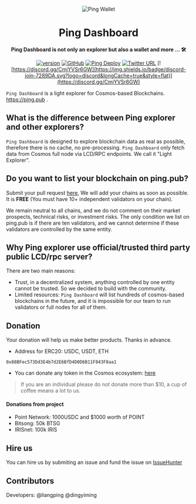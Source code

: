 <div align="center">

![Ping Wallet](./public/logo.png)

<h1>Ping Dashboard</h1>

**Ping Dashboard is not only an explorer but also a wallet and more ... 🛠**

[![version](https://img.shields.io/github/tag/ping-pub/explorer.svg)](https://github.com/ping-pub/explorer/releases/latest)
[![GitHub](https://img.shields.io/github/license/ping-pub/explorer.svg)](https://github.com/ping-pub/explorer/blob/master/LICENSE)
[![Ping Deploy](https://github.com/ping-pub/explorer/actions/workflows/mainnet-deploy.yaml/badge.svg)](https://github.com/ping-pub/explorer/actions/workflows/mainnet-deploy.yaml)
[![Twitter URL](https://img.shields.io/twitter/url/https/twitter.com/bukotsunikki.svg?style=social&label=Follow%20%40ping_pub)](https://twitter.com/ping_pub)
[![https://discord.gg/CmjYVSr6GW](https://img.shields.io/badge/discord-join-7289DA.svg?logo=discord&longCache=true&style=flat)](https://discord.gg/CmjYVSr6GW)


</div>

`Ping Dashboard` is a light explorer for Cosmos-based Blockchains.  https://ping.pub .

## What is the difference between Ping explorer and other explorers? 

`Ping Dashboard` is designed to explore blockchain data as real as possible, therefore there is no cache, no pre-processing. `Ping Dashboard` only fetch data from Cosmos full node via LCD/RPC endpoints. We call it "Light Explorer".

## Do you want to list your blockchain on ping.pub?

Submit your pull request [here](./src/chains), We will add your chains as soon as possible. It is **FREE** (You must have 10+ independent validators on your chain).

We remain neutral to all chains, and we do not comment on their market prospects, technical risks, or investment risks. The only condition we list on ping.pub is if there are ten validators, and we cannot determine if these validators are controlled by the same entity.

## Why Ping explorer use official/trusted third party public LCD/rpc server? 

There are two main reasons:

   - Trust, in a decentralized system, anything controlled by one entity cannot be trusted. So we decided to build with the community.
   - Limited resources: `Ping Dashboard` will list hundreds of cosmos-based blockchains in the future, and it is impossible for our team to run validators or full nodes for all of them.


## Donation

Your donation will help us make better products. Thanks in advance.

 - Address for ERC20: USDC, USDT, ETH
```
0x88BFec573Dd3E4b7d2E6BfD4D0D6B11F843F8aa1
```

 - You can donate any token in the Cosmos ecosystem: [here](https://ping.pub/coffee)

> If you are an individual please do not donate more than $10, a cup of coffee means a lot to us.

#### Donations from project

- Point Network: 1000USDC and $1000 worth of POINT
- Bitsong: 50k BTSG
- IRISnet: 100k IRIS

## Hire us

You can hire us by submiting an issue and fund the issue on [IssueHunter](https://issuehunt.io/r/ping-pub/explorer)


## Contributors

Developers: @liangping @dingyiming

